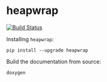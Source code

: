 # heapwrap

[![Build Status](https://travis-ci.org/dpyro/heapwrap.svg?branch=master)](https://travis-ci.org/dpyro/heapwrap)

Installing `heapwrap`:

```shell
pip install --upgrade heapwrap
```

Build the documentation from source:

```shell
doxygen
```
